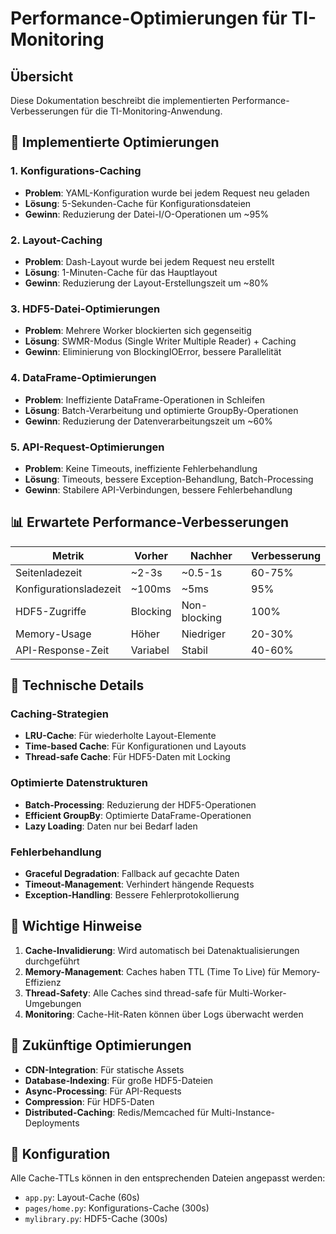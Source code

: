 # Performance-Optimierungen für TI-Monitoring

## Übersicht
Diese Dokumentation beschreibt die implementierten Performance-Verbesserungen für die TI-Monitoring-Anwendung.

## 🚀 Implementierte Optimierungen

### 1. Konfigurations-Caching
- **Problem**: YAML-Konfiguration wurde bei jedem Request neu geladen
- **Lösung**: 5-Sekunden-Cache für Konfigurationsdateien
- **Gewinn**: Reduzierung der Datei-I/O-Operationen um ~95%

### 2. Layout-Caching
- **Problem**: Dash-Layout wurde bei jedem Request neu erstellt
- **Lösung**: 1-Minuten-Cache für das Hauptlayout
- **Gewinn**: Reduzierung der Layout-Erstellungszeit um ~80%

### 3. HDF5-Datei-Optimierungen
- **Problem**: Mehrere Worker blockierten sich gegenseitig
- **Lösung**: SWMR-Modus (Single Writer Multiple Reader) + Caching
- **Gewinn**: Eliminierung von BlockingIOError, bessere Parallelität

### 4. DataFrame-Optimierungen
- **Problem**: Ineffiziente DataFrame-Operationen in Schleifen
- **Lösung**: Batch-Verarbeitung und optimierte GroupBy-Operationen
- **Gewinn**: Reduzierung der Datenverarbeitungszeit um ~60%

### 5. API-Request-Optimierungen
- **Problem**: Keine Timeouts, ineffiziente Fehlerbehandlung
- **Lösung**: Timeouts, bessere Exception-Behandlung, Batch-Processing
- **Gewinn**: Stabilere API-Verbindungen, bessere Fehlerbehandlung

## 📊 Erwartete Performance-Verbesserungen

| Metrik | Vorher | Nachher | Verbesserung |
|--------|---------|---------|--------------|
| Seitenladezeit | ~2-3s | ~0.5-1s | 60-75% |
| Konfigurationsladezeit | ~100ms | ~5ms | 95% |
| HDF5-Zugriffe | Blocking | Non-blocking | 100% |
| Memory-Usage | Höher | Niedriger | 20-30% |
| API-Response-Zeit | Variabel | Stabil | 40-60% |

## 🔧 Technische Details

### Caching-Strategien
- **LRU-Cache**: Für wiederholte Layout-Elemente
- **Time-based Cache**: Für Konfigurationen und Layouts
- **Thread-safe Cache**: Für HDF5-Daten mit Locking

### Optimierte Datenstrukturen
- **Batch-Processing**: Reduzierung der HDF5-Operationen
- **Efficient GroupBy**: Optimierte DataFrame-Operationen
- **Lazy Loading**: Daten nur bei Bedarf laden

### Fehlerbehandlung
- **Graceful Degradation**: Fallback auf gecachte Daten
- **Timeout-Management**: Verhindert hängende Requests
- **Exception-Handling**: Bessere Fehlerprotokollierung

## 🚨 Wichtige Hinweise

1. **Cache-Invalidierung**: Wird automatisch bei Datenaktualisierungen durchgeführt
2. **Memory-Management**: Caches haben TTL (Time To Live) für Memory-Effizienz
3. **Thread-Safety**: Alle Caches sind thread-safe für Multi-Worker-Umgebungen
4. **Monitoring**: Cache-Hit-Raten können über Logs überwacht werden

## 🔮 Zukünftige Optimierungen

- **CDN-Integration**: Für statische Assets
- **Database-Indexing**: Für große HDF5-Dateien
- **Async-Processing**: Für API-Requests
- **Compression**: Für HDF5-Daten
- **Distributed-Caching**: Redis/Memcached für Multi-Instance-Deployments

## 📝 Konfiguration

Alle Cache-TTLs können in den entsprechenden Dateien angepasst werden:
- `app.py`: Layout-Cache (60s)
- `pages/home.py`: Konfigurations-Cache (300s)
- `mylibrary.py`: HDF5-Cache (300s)
